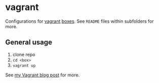 vagrant
=======

Configurations for [vagrant](https://docs.vagrantup.com/v2/) [boxes](https://atlas.hashicorp.com/boxes/search). See `README` files within subfolders for more.

General usage
-------------

1. clone repo
2. `cd <box>`
3. `vagrant up`

See [my Vagrant blog post](https://github.com/jreisinger/blog/blob/master/posts/vagrant.md) for more.
